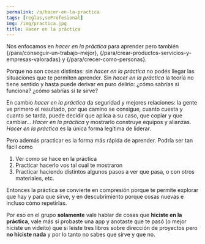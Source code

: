 ```yaml
---
permalink: /a/hacer-en-la-practica
tags: [reglas,seProfesional]
img: /img/practica.jpg
title: Hacer en la práctica
---
```


Nos enfocamos en _hacer en la práctica_ para aprender pero también {/para/conseguir-un-trabajo-mejor}, {/para/crear-productos-servicios-y-empresas-valoradas} y {/para/crecer-como-personas}.

Porque no son cosas distintas: sin _hacer en la práctica_ no podés llegar las situaciones que te permiten aprender. Sin _hacer en la práctica_ la teoría no tiene sentido y hasta puede derivar en puro delirio: ¿cómo sabrías si funciona? ¿cómo sabrías si _te_ sirve?

En cambio _hacer en la práctica_ da seguridad y mejores relaciones: la gente ve primero el resultado, por que camino se consigue, cuanto cuesta y cuanto se tarda, puede decidir que aplica a su caso, que copiar y que cambiar... _Hacer en la práctica_ y mostrarlo construye equipos y alianzas. _Hacer en la práctica_ es la única forma legítima de liderar.

Pero además practicar es la forma más rápida de aprender. Podría ser tan fácil como

1. Ver como se hace en la práctica
2. Practicar hacerlo vos tal cual te mostraron
3. Practicar haciendo distintos algunos pasos a ver que pasa, o con otros materiales, etc.

Entonces la práctica se convierte en compresión porque te permite explorar que hay y para que sirve, y en descubrimiento porque cosas nuevas e incluso cómo repetirlas.

Por eso en el grupo __solamente__ vale hablar de cosas que __hiciste en la práctica__, vale más si probaste una app y anotaste que te pasó (o mejor hiciste un videito) que si leiste tres libros sobre dirección de proyectos pero __no hiciste nada__ y por lo tanto no sabes que sirve y que no.
